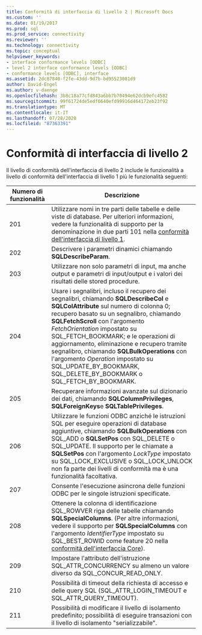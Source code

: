 ```yaml
---
title: Conformità di interfaccia di livello 2 | Microsoft Docs
ms.custom: ''
ms.date: 01/19/2017
ms.prod: sql
ms.prod_service: connectivity
ms.reviewer: ''
ms.technology: connectivity
ms.topic: conceptual
helpviewer_keywords:
- interface conformance levels [ODBC]
- level 2 interface conformance levels [ODBC]
- conformance levels [ODBC], interface
ms.assetid: 2dc87840-f2fe-43dd-9d7b-bd95523081d9
author: David-Engel
ms.author: v-daenge
ms.openlocfilehash: 3b8c18a77cfd843a6bb7b70494e62dcb9efc4582
ms.sourcegitcommit: 99f61724de5edf6640efd99916d464172eb23f92
ms.translationtype: MT
ms.contentlocale: it-IT
ms.lasthandoff: 07/28/2020
ms.locfileid: "87363391"
---
```

# <a name="level-2-interface-conformance"></a>Conformità di interfaccia di livello 2
Il livello di conformità dell'interfaccia di livello 2 include le funzionalità a livello di conformità dell'interfaccia di livello 1 più le funzionalità seguenti:  
  
|Numero di funzionalità|Descrizione|  
|-|-|  
|201|Utilizzare nomi in tre parti delle tabelle e delle viste di database. Per ulteriori informazioni, vedere la funzionalità di supporto per la denominazione in due parti 101 nella [conformità dell'interfaccia di livello 1](../../../odbc/reference/develop-app/level-1-interface-conformance.md).|  
|202|Descrivere i parametri dinamici chiamando **SQLDescribeParam**.|  
|203|Utilizzare non solo parametri di input, ma anche output e parametri di input/output e i valori dei risultati delle stored procedure.|  
|204|Usare i segnalibri, incluso il recupero dei segnalibri, chiamando **SQLDescribeCol** e **SQLColAttribute** sul numero di colonna 0; recupero basato su un segnalibro, chiamando **SQLFetchScroll** con l'argomento *FetchOrientation* impostato su SQL_FETCH_BOOKMARK; e le operazioni di aggiornamento, eliminazione e recupero tramite segnalibro, chiamando **SQLBulkOperations** con l'argomento *Operation* impostato su SQL_UPDATE_BY_BOOKMARK, SQL_DELETE_BY_BOOKMARK o SQL_FETCH_BY_BOOKMARK.|  
|205|Recuperare informazioni avanzate sul dizionario dei dati, chiamando **SQLColumnPrivileges**, **SQLForeignKeys**e **SQLTablePrivileges**.|  
|206|Utilizzare le funzioni ODBC anziché le istruzioni SQL per eseguire operazioni di database aggiuntive, chiamando **SQLBulkOperations** con SQL_ADD o **SQLSetPos** con SQL_DELETE o SQL_UPDATE. Il supporto per le chiamate a **SQLSetPos** con l'argomento *LockType* impostato su SQL_LOCK_EXCLUSIVE o SQL_LOCK_UNLOCK non fa parte dei livelli di conformità ma è una funzionalità facoltativa.|  
|207|Consente l'esecuzione asincrona delle funzioni ODBC per le singole istruzioni specificate.|  
|208|Ottenere la colonna di identificazione SQL_ROWVER riga delle tabelle chiamando **SQLSpecialColumns**. (Per altre informazioni, vedere il supporto per **SQLSpecialColumns** con l'argomento *IdentifierType* impostato su SQL_BEST_ROWID come feature 20 nella [conformità dell'interfaccia Core](../../../odbc/reference/develop-app/core-interface-conformance.md)).|  
|209|Impostare l'attributo dell'istruzione SQL_ATTR_CONCURRENCY su almeno un valore diverso da SQL_CONCUR_READ_ONLY.|  
|210|Possibilità di timeout della richiesta di accesso e delle query SQL (SQL_ATTR_LOGIN_TIMEOUT e SQL_ATTR_QUERY_TIMEOUT).|  
|211|Possibilità di modificare il livello di isolamento predefinito; possibilità di eseguire transazioni con il livello di isolamento "serializzabile".|
